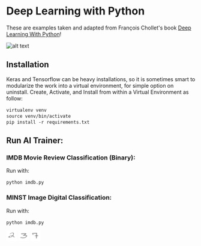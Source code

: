 # Deep Learning with Python

These are examples taken and adapted from François Chollet's book
[Deep Learning With Python](https://www.manning.com/books/deep-learning-with-python)!


![alt text](https://raw.githubusercontent.com/djcohen03/DeepLearn/master/img/deeplearn.png)


## Installation
Keras and Tensorflow can be heavy installations, so it is sometimes smart to
modularize the work into a virtual environment, for simple option on uninstall.
Create, Activate, and Install from within a Virtual Environment as follow:
```
virtualenv venv
source venv/bin/activate
pip install -r requirements.txt
```

## Run AI Trainer:
### IMDB Movie Review Classification (Binary):
Run  with:

```
python imdb.py
```

### MINST Image Digital Classification:
Run with:

 ```
 python imdb.py
 ```

![alt text](https://raw.githubusercontent.com/djcohen03/DeepLearn/master/img/two.png)
![alt text](https://raw.githubusercontent.com/djcohen03/DeepLearn/master/img/three.png)
![alt text](https://raw.githubusercontent.com/djcohen03/DeepLearn/master/img/seven.png)
